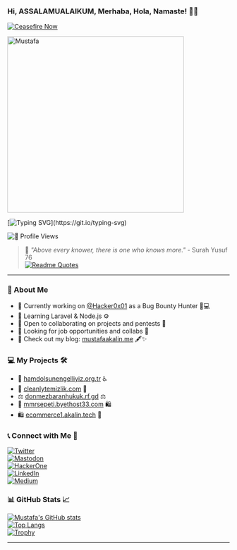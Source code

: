 ### Hi, ASSALAMUALAIKUM, Merhaba, Hola, Namaste! 👋✨  

[![Ceasefire Now](https://badge.techforpalestine.org/default)](https://techforpalestine.org/learn-more)

<img alt="Mustafa" width="400" src="https://github.com/mustafa0x01/mustafa0x01/assets/121257754/8c457dcb-b410-4b22-9816-e5163b5cfb82">

[![Typing SVG](https://readme-typing-svg.demolab.com?font=Fira+Code&pause=1000&color=1CF700&width=435&lines=Hello%2C+i%E2%80%99am+Mustafa%2C+i+love+WEB+projects%2C;I+am+passionate+about+Cyber+Security%2C;and+I+am+always+improving!)](https://git.io/typing-svg)

![👀 Profile Views](https://komarev.com/ghpvc/?username=mustafa0x01&color=blue)

> 📝 *"Above every knower, there is one who knows more."* - Surah Yusuf 76  
[![Readme Quotes](https://quotes-github-readme.vercel.app/api?type=horizontal&theme=chartreuse-dark&quote=Above%20every%20knower%20there%20is%20one%20who%20knows%20more.&author=Holy%20Quran)](https://github.com/piyushsuthar/github-readme-quotes)

---
### 🚀 About Me
- 🔭 Currently working on [@Hacker0x01](https://github.com/Hacker0x01) as a Bug Bounty Hunter 🐞💻
- 🌱 Learning Laravel & Node.js ⚙️
- 👯 Open to collaborating on projects and pentests 🤝
- 🤔 Looking for job opportunities and collabs 💼
- 📝 Check out my blog: [mustafaakalin.me](https://mustafaakalin.me) 🖋️✨

### 💻 My Projects 🛠️
- 🦽 [hamdolsunengelliyiz.org.tr](https://hamdolsunengelliyiz.org.tr) ♿️
- 🧹 [cleanlytemizlik.com](https://cleanlytemizlik.com/home) 🧽
- ⚖️ [donmezbaranhukuk.rf.gd](https://donmezbaranhukuk.rf.gd/home) ⚖️
- 🛒 [mmrsepeti.byethost33.com](http://mmrsepeti.byethost33.com/) 🛍️
- 🛍️ [ecommerce1.akalin.tech](https://ecommerce1.akalin.tech/) 🛒

### 📞 Connect with Me 📲
[![Twitter](https://img.shields.io/badge/Twitter-%231DA1F2.svg?style=for-the-badge&logo=Twitter&logoColor=white)](https://twitter.com/0xCodeBoy)  
[![Mastodon](https://img.shields.io/badge/-MASTODON-%232B90D9?style=for-the-badge&logo=mastodon&logoColor=white)](https://mastodon.social/@mustafa0x01)  
[![HackerOne](https://svgur.com/i/wFW.svg)](https://hackerone.com/mustafakalin)  
[![LinkedIn](https://img.shields.io/badge/linkedin-%230077B5.svg?style=for-the-badge&logo=linkedin&logoColor=white)](https://linkedin.com/in/mustafaakaln)  
[![Medium](https://img.shields.io/badge/Medium-12100E?style=for-the-badge&logo=medium&logoColor=white)](https://mustafaakalin.medium.com)  

### 📊 GitHub Stats 📈
[![Mustafa's GitHub stats](https://github-readme-stats.vercel.app/api?username=mustafaakalin&show_icons=true&theme=chartreuse-dark)](https://github.com/anuraghazra/github-readme-stats)  
[![Top Langs](https://github-readme-stats.vercel.app/api/top-langs/?username=mustafaakalin&layout=compact&theme=matrix)](https://github.com/anuraghazra/github-readme-stats)  
[![Trophy](https://github-profile-trophy.vercel.app/?username=mustafaakalin&theme=matrix&title=Stars,Followers&column=-1&no-frame=true)](https://github.com/ryo-ma/github-profile-trophy)  

---
